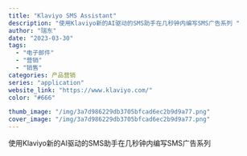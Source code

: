 ```yaml
---
title: "Klaviyo SMS Assistant"
description: "使用Klaviyo新的AI驱动的SMS助手在几秒钟内编写SMS广告系列 "
author: "瑞东"
date: "2023-03-30"
tags:
  - "电子邮件"
  - "营销"
  - "销售"
categories: 产品营销
series: "application"
website_link: "https://www.klaviyo.com/"
color: "#666"

thumb_image: "/img/3a7d986229db3705bfcad6ec2b9d9a77.png"
cover_image: "/img/3a7d986229db3705bfcad6ec2b9d9a77.png"
---
```


使用Klaviyo新的AI驱动的SMS助手在几秒钟内编写SMS广告系列 